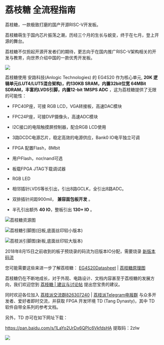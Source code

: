 荔枝糖 全流程指南
=================

荔枝糖，一款极致打磨的国产开源RISC-V开发板。

荔枝糖萌生于国内芯片振荡之潮，历经三个月的生长与蜕变，终于在七月，登上开源的舞台。

荔枝糖不仅担起开源开发者们的期待，更志向于在国内推广RISC-V架构相关的开发与教育，向世界介绍中国的一款优秀开发板。

![](https://fdvad021asfd8q.oss-cn-hangzhou.aliyuncs.com/migrate/material.png)


荔枝糖使用 安路科技(Anlogic Technologies) 的 EG4S20 作为核心单元, **20K
逻辑单元(LUT4/LUT5混合架构)，约130KB SRAM，内置32bit位宽 64MBit
SDRAM，丰富的LVDS引脚，内置12-bit 1MSPS ADC**
，这为荔枝糖提供了无限的可能性：

-   FPC40P座，可接 RGB LCD，VGA转接板，高速DAC模块
-   FPC24P座，可接DVP摄像头，高速ADC模块
-   I2C接口的电阻触摸屏控制器，配合RGB LCD使用



-   3路DCDC电源芯片，稳定高效的电源供应，Bank0 IO电平独立可调
-   FPGA 配置Flash，8Mbit
-   用户Flash，nor/nand可选
-   板载FPGA JTAG下载调试器
-   RGB LED



-   相邻插针LVDS等长引出，引出8路GCLK，全引出8路ADC。
-   双排插针间距900mil， **兼容面包板开发** 。
-   半孔引出额外 **40 IO**，整板引出 **130+ IO** 。

![荔枝糖资源图](https://fdvad021asfd8q.oss-cn-hangzhou.aliyuncs.com/migrate/E203_function.png)


![荔枝糖引脚图(旧板,底面丝印较小版本)](https://fdvad021asfd8q.oss-cn-hangzhou.aliyuncs.com/migrate/E203_pin.png)


![ 荔枝派引脚图(新板,底面丝印较大版本)](https://fdvad021asfd8q.oss-cn-hangzhou.aliyuncs.com/LicheeTang/Lichee-tang_NewIoMap.svg)


2018年8月15日之前收到的板子预烧录的码流为旧版本IO分配，需要烧录
[新版本码流](https://fdvad021asfd8q.oss-cn-hangzhou.aliyuncs.com/LicheeTang/LicheeTangNewIoMap_BitStream.bit)

您可能需要这些来进一步了解荔枝糖： 
[EG4S20Datasheet](https://fdvad021asfd8q.oss-cn-hangzhou.aliyuncs.com/migrate/EG4S20_DataSheet_V1.4.pdf)
|
[荔枝糖原理图](https://fdvad021asfd8q.oss-cn-hangzhou.aliyuncs.com/migrate/LicheeTang_RV.pdf)

荔枝糖仍在不断地成长，对于外观、电路设计、文档内容甚至于荔枝糖的发展方向，我们欢迎您到
[荔枝糖 | 建议与讨论帖](http://bbs.lichee.pro/d/61--) 提出您宝贵的建议。

同时欢迎各位加入
[荔枝派交流群826307240](https://jq.qq.com/?_wv=1027&k=5uWO21P) |
[荔枝派Telegram电报群](https://t.me/sipeed)
与众多开发者、爱好者即时交流，并获取 FPGA 开发环境 TD (Tang
Dynasty)，其中 TD 软件自带全系列的参考文档。

另外，TD 亦可在如下网址下载：

<https://pan.baidu.com/s/1LaYo2UrDx6QPIc6VkfdsHA> 提取码：2zlw

![](https://fdvad021asfd8q.oss-cn-hangzhou.aliyuncs.com/migrate/QQ_Group_2.jpg)
